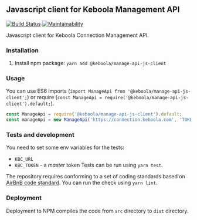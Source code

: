 ## Javascript client for Keboola Management API

[![Build Status](https://travis-ci.org/keboola/manage-api-js-client.svg?branch=master)](https://travis-ci.com/keboola/manage-api-js-client)
[![Maintainability](https://api.codeclimate.com/v1/badges/7b5744c1377b4b09802f/maintainability)](https://codeclimate.com/github/keboola/manage-api-js-client/maintainability)

Javascript client for Keboola Connection Management API. 

### Installation

1. Install npm package: `yarn add @keboola/manage-api-js-client`


### Usage

You can use ES6 imports (`import ManageApi from '@keboola/manage-api-js-client';`) or require (`const ManageApi = require('@keboola/manage-api-js-client').default;`).

```javascript
const ManageApi = require('@keboola/manage-api-js-client').default;
const manageApi = new ManageApi('https://connection.keboola.com', 'TOKEN');


```


### Tests and development

You need to set some env variables for the tests:
- `KBC_URL`
- `KBC_TOKEN` - a *master* token
Tests can be run using `yarn test`.

The repository requires conforming to a set of coding standards based on [AirBnB code standard](https://github.com/airbnb/javascript). You can run the check using `yarn lint`.

### Deployment

Deployment to NPM compiles the code from `src` directory to `dist` directory.
